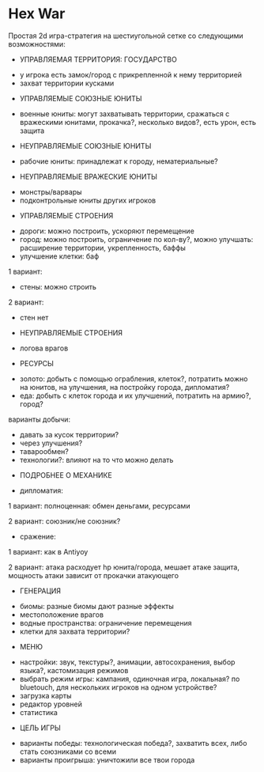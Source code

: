 # Hex War
Простая 2d игра-стратегия на шестиугольной сетке со следующими возможностями:
* УПРАВЛЯЕМАЯ ТЕРРИТОРИЯ: ГОСУДАРСТВО
- у игрока есть замок/город с прикрепленной к нему территорией
- захват территории кусками

* УПРАВЛЯЕМЫЕ СОЮЗНЫЕ ЮНИТЫ
- военные юниты: могут захватывать территории, сражаться с вражескими юнитами, прокачка?, несколько видов?, есть урон, есть защита

* НЕУПРАВЛЯЕМЫЕ СОЮЗНЫЕ ЮНИТЫ
- рабочие юниты: принадлежат к городу, нематериальные?

* НЕУПРАВЛЯЕМЫЕ ВРАЖЕСКИЕ ЮНИТЫ
- монстры/варвары
- подконтрольные юниты других игроков

* УПРАВЛЯЕМЫЕ СТРОЕНИЯ
- дороги: можно построить, ускоряют перемещение
- город: можно построить, ограничение по кол-ву?, можно улучшать: расширение территории, укрепленность, баффы
- улучшение клетки: баф

1 вариант:
- стены: можно строить

2 вариант:
- стен нет

* НЕУПРАВЛЯЕМЫЕ СТРОЕНИЯ
- логова врагов

* РЕСУРСЫ
- золото: добыть с помощью ограбления, клеток?, потратить можно на юнитов, на улучшения, на постройку города, дипломатия?
- еда: добыть с клеток города и их улучшений, потратить на армию?, город?

варианты добычи:
- давать за кусок территории?
- через улучшения?
- таварообмен?
- технологии?: влияют на то что можно делать

* ПОДРОБНЕЕ О МЕХАНИКЕ
- дипломатия: 

1 вариант: полноценная: обмен деньгами, ресурсами

2 вариант: союзник/не союзник?
- сражение:

1 вариант: как в Antiyoy

2 вариант: атака расходует hp юнита/города, мешает атаке защита, мощность атаки зависит от прокачки атакующего

* ГЕНЕРАЦИЯ
- биомы: разные биомы дают разные эффекты
- местоположение врагов
- водные пространства: ограничение перемещения
- клетки для захвата территории?

* МЕНЮ
- настройки: звук, текстуры?, анимации, автосохранения, выбор языка?, кастомизация режимов
- выбрать режим игры: кампания, одиночная игра, локальная? по bluetouch, для нескольких игроков на одном устройстве?
- загрузка карты
- редактор уровней
- статистика

* ЦЕЛЬ ИГРЫ
- варианты победы: технологическая победа?, захватить всех, либо стать союзниками со всеми
- варианты проигрыша: уничтожили все твои города
